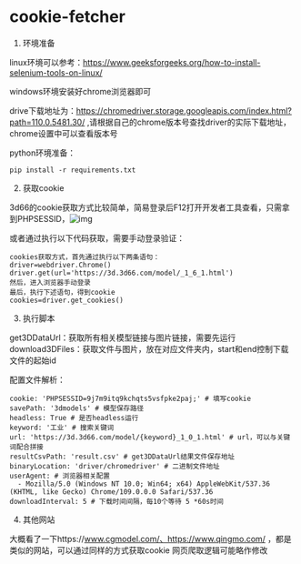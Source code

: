# cookie-fetcher

1. 环境准备

linux环境可以参考：https://www.geeksforgeeks.org/how-to-install-selenium-tools-on-linux/

windows环境安装好chrome浏览器即可

drive下载地址为：https://chromedriver.storage.googleapis.com/index.html?path=110.0.5481.30/
,请根据自己的chrome版本号查找driver的实际下载地址，chrome设置中可以查看版本号

python环境准备：
```
pip install -r requirements.txt
```

2. 获取cookie

3d66的cookie获取方式比较简单，简易登录后F12打开开发者工具查看，只需拿到PHPSESSID，![img](./docs/findcookie.jpg)

或者通过执行以下代码获取，需要手动登录验证：
```
cookies获取方式，首先通过执行以下两条语句：
driver=webdriver.Chrome()
driver.get(url='https://3d.3d66.com/model/_1_6_1.html')
然后，进入浏览器手动登录
最后，执行下述语句，得到cookie
cookies=driver.get_cookies()
```

3. 执行脚本

get3DDataUrl：获取所有相关模型链接与图片链接，需要先运行
download3DFiles：获取文件与图片，放在对应文件夹内，start和end控制下载文件的起始id

配置文件解析：
```
cookie: 'PHPSESSID=9j7m9itq9kchqts5vsfpke2paj;' # 填写cookie
savePath: '3dmodels' # 模型保存路径
headless: True # 是否headless运行
keyword: '工业' # 搜索关键词
url: 'https://3d.3d66.com/model/{keyword}_1_0_1.html' # url，可以与关键词配合拼接
resultCsvPath: 'result.csv' # get3DDataUrl结果文件保存地址
binaryLocation: 'driver/chromedriver' # 二进制文件地址
userAgent: # 浏览器相关配置
  - Mozilla/5.0 (Windows NT 10.0; Win64; x64) AppleWebKit/537.36 (KHTML, like Gecko) Chrome/109.0.0.0 Safari/537.36
downloadInterval: 5 # 下载时间间隔，每10个等待 5 *60s时间
```


4. 其他网站

大概看了一下https://www.cgmodel.com/、https://www.qingmo.com/
，都是类似的网站，可以通过同样的方式获取cookie
网页爬取逻辑可能略作修改
